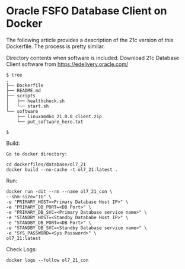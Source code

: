 # Oracle FSFO Database Client on Docker

The following article provides a description of the 21c version of this Dockerfile. The process is pretty similar.

Directory contents when software is included. Download 21c Database Client software from https://edelivery.oracle.com/ 

```
$ tree
.
├── Dockerfile
├── README.md
├── scripts
│   ├── healthcheck.sh
│   └── start.sh
└── software
    ├── linuxamd64_21.0.0_client.zip
    └── put_software_here.txt

$
```
Build:
```
Go to docker directory:

cd dockerfiles/database/ol7_21
docker build --no-cache -t ol7_21:latest .
```
Run:
```
docker run -dit --rm --name ol7_21_con \
--shm-size="1G" \
-e "PRIMARY_HOST=<Primary Database Host IP>" \
-e "PRIMARY_DB_PORT=<DB Port>" \
-e "PRIMARY_DB_SVC=<Primary Database service name>" \
-e "STANDBY_HOST=<Standby Datababe Host IP>" \
-e "STANDBY_DB_PORT=<DB Port>" \
-e "STANDBY_DB_SVC=<Standby Database service name>" \
-e "SYS_PASSWORD=<Sys Password>" \
ol7_21:latest
```    
    
Check Logs:
```    
docker logs --follow ol7_21_con
```
